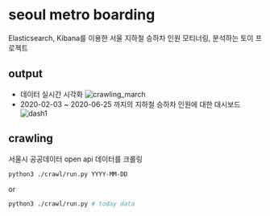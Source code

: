 # seoul metro boarding
Elasticsearch, Kibana를 이용한 서울 지하철 승하차 인원 모티너링, 분석하는 토이 프로젝트

## output
+ 데이터 실시간 시각화
![crawling_march](https://user-images.githubusercontent.com/44857109/86195600-38253700-bb8c-11ea-8eeb-e3ab6a1fec6a.gif)
+ 2020-02-03 ~ 2020-06-25 까지의 지하철 승하차 인원에 대한 대시보드
![dash1](https://user-images.githubusercontent.com/44857109/86195587-32c7ec80-bb8c-11ea-8c85-ea0d8d651d7d.PNG)

## crawling
서울시 공공데이터 open api 데이터를 크롤링
```sh
python3 ./crawl/run.py YYYY-MM-DD
```
or
```sh
python3 ./crawl/run.py # today data
```
